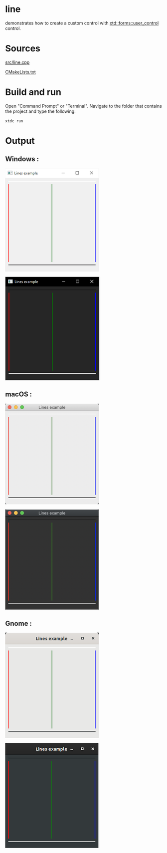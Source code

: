 # line

demonstrates how to create a custom control with [xtd::forms::user_control](../../../src/xtd_forms/include/xtd/forms/user_control.hpp) control.

# Sources

[src/line.cpp](src/line.cpp)

[CMakeLists.txt](CMakeLists.txt)

# Build and run

Open "Command Prompt" or "Terminal". Navigate to the folder that contains the project and type the following:

```shell
xtdc run
```

# Output

## Windows :

![Screenshot](../../../docs/pictures/examples/line_w.png)

![Screenshot](../../../docs/pictures/examples/line_wd.png)

## macOS :

![Screenshot](../../../docs/pictures/examples/line_m.png)

![Screenshot](../../../docs/pictures/examples/line_md.png)

## Gnome :

![Screenshot](../../../docs/pictures/examples/line_g.png)

![Screenshot](../../../docs/pictures/examples/line_gd.png)
